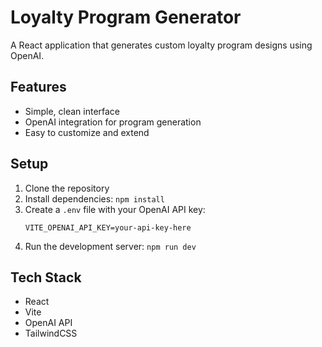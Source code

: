 # Loyalty Program Generator

A React application that generates custom loyalty program designs using OpenAI.

## Features

- Simple, clean interface
- OpenAI integration for program generation
- Easy to customize and extend

## Setup

1. Clone the repository
2. Install dependencies: `npm install`
3. Create a `.env` file with your OpenAI API key:
   ```
   VITE_OPENAI_API_KEY=your-api-key-here
   ```
4. Run the development server: `npm run dev`

## Tech Stack

- React
- Vite
- OpenAI API
- TailwindCSS